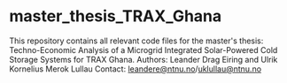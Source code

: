 # master_thesis_TRAX_Ghana
This repository contains all relevant code files for the master's thesis: Techno-Economic Analysis of a Microgrid Integrated Solar-Powered Cold Storage Systems for TRAX Ghana.
Authors: Leander Drag Eiring and Ulrik Kornelius Merok Lullau
Contact: leandere@ntnu.no/uklullau@ntnu.no


